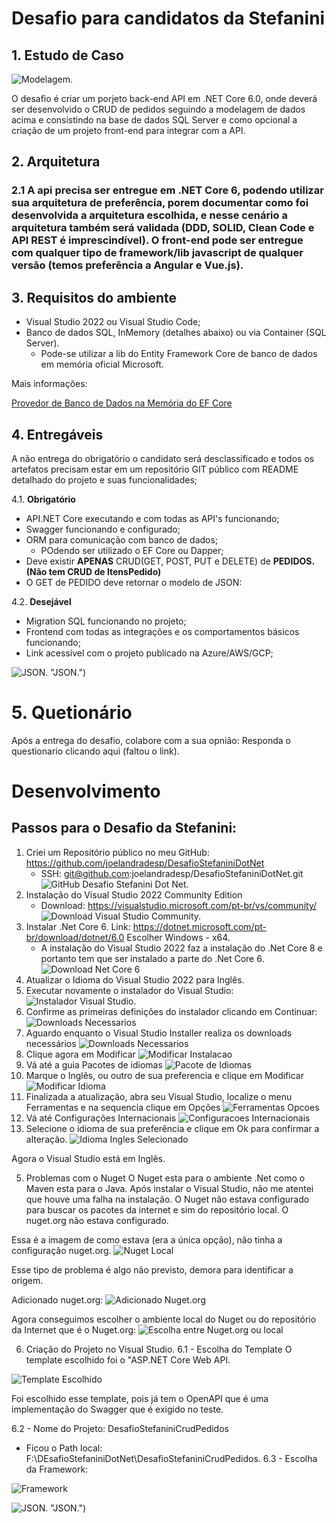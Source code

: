 # Desafio para candidatos da Stefanini

## 1. Estudo de Caso

![Modelagem.](/ImagensREADME/Modelagem.jpg "Modelagem.")

O desafio é criar um porjeto back-end API em .NET Core 6.0, onde deverá ser desenvolvido o CRUD de pedidos seguindo a modelagem de dados acima e consistindo na base de dados SQL Server e como opcional a criação de um projeto front-end para integrar com a API.

## 2. Arquitetura

### 2.1 A api precisa ser entregue em .NET Core 6, podendo utilizar sua arquitetura de preferência, porem documentar como foi desenvolvida a arquitetura escolhida, e nesse cenário a arquitetura também será validada (DDD, SOLID, Clean Code e API REST é imprescindível). O front-end pode ser entregue com qualquer tipo de framework/lib javascript de qualquer versão (temos preferência a Angular e Vue.js).

## 3. Requisitos do ambiente

* Visual Studio 2022 ou Visual Studio Code;
* Banco de dados SQL, InMemory (detalhes abaixo) ou via Container (SQL Server).
    * Pode-se utilizar a lib do Entity Framework Core de banco de dados em memória oficial Microsoft.
    
Mais informações:

[Provedor de Banco de Dados na Memória do EF Core](https://learn.microsoft.com/pt-br/ef/core/providers/in-memory/?tabs=dotnet-core-cli)

## 4. Entregáveis

A não entrega do obrigatório o candidato será desclassificado e todos os artefatos precisam estar em um repositório GIT público com README detalhado do projeto e suas funcionalidades;

4.1. **Obrigatório**

* API.NET Core executando e com todas as API's funcionando;
* Swagger funcionando e configurado;
* ORM para comunicação com banco de dados;
    * POdendo ser utilizado o EF Core ou Dapper;
* Deve existir **APENAS** CRUD(GET, POST, PUT e DELETE) de **PEDIDOS. (Não tem CRUD de ItensPedido)**
* O GET de PEDIDO deve retornar o modelo de JSON:


4.2. **Desejável**

* Migration SQL funcionando no projeto;
* Frontend com todas as integrações e os comportamentos básicos funcionando;
* Link acessível com o projeto publicado na Azure/AWS/GCP;

![JSON.](/ImagensREADME/JSON.jpg) "JSON.")

# 5. Quetionário

Após a entrega do desafio, colabore com a sua opnião: Responda o questionario clicando aqui (faltou o link).


# Desenvolvimento

## Passos para o Desafio da Stefanini:

1. Criei um Repositório público no meu GitHub: https://github.com/joelandradesp/DesafioStefaniniDotNet
	* SSH: git@github.com:joelandradesp/DesafioStefaniniDotNet.git
	![GitHub Desafio Stefanini Dot Net.](/ImagensREADME/GitHubDesafioStefaniniDotNet.png "GitHub Desafio Stefanini Dot Net.")
2. Instalação do Visual Studio 2022 Community Edition
	* Download: https://visualstudio.microsoft.com/pt-br/vs/community/
	![Download Visual Studio Community.](/ImagensREADME/DownloadVisualStudioCommunity.png "Download Visual Studio Community.")
3. Instalar .Net Core 6.
	Link: https://dotnet.microsoft.com/pt-br/download/dotnet/6.0
	Escolher Windows - x64.
	* A instalação do Visual Studio 2022 faz a instalação do .Net Core 8 e portanto tem que ser instalado a parte do .Net Core 6.
	![Download Net Core 6](/ImagensREADME/DownloadNetCore6.png "Download Net Core 6.")
4. Atualizar o Idioma do Visual Studio 2022 para Inglês.
1. Executar novamente o instalador do Visual Studio:
![Instalador Visual Studio.](/ImagensREADME/InstaladorVisualStudio.png "Instalador Visual Studio.")
2. Confirme as primeiras definições do instalador clicando em Continuar:
![Downloads Necessarios](/ImagensREADME/DownloadsNecessarios.png "Downloads Necessarios.")
3. Aguardo enquanto o Visual Studio Installer realiza os downloads necessários
![Downloads Necessarios](/ImagensREADME/DownloadsNecessarios.png "Downloads Necessarios.")
4. Clique agora em Modificar
![Modificar Instalacao](/ImagensREADME/ModificarInstalacao.png "Modificar Instalacao.")
5. Vá até a guia Pacotes de idiomas
![Pacote de Idiomas](/ImagensREADME/PacotedeIdiomas.png "Pacote de Idiomas.")
6. Marque o Inglês, ou outro de sua preferencia e clique em Modificar
![Modificar Idioma](/ImagensREADME/ModificarIdioma.png "Modificar Idioma.")
7. Finalizada a atualização, abra seu Visual Studio, localize o menu Ferramentas e na sequencia clique em Opções
![Ferramentas Opcoes](/ImagensREADME/FerramentasOpcoes.png "Ferramentas Opcoes.")
8. Vá até Configurações Internacionais
![Configuracoes Internacionais](/ImagensREADME/ConfiguracoesInternacionais.png "Configuracoes Internacionais.")
9. Selecione o idioma de sua preferência e clique em Ok para confirmar a alteração.
![Idioma Ingles Selecionado](/ImagensREADME/IdiomaInglesSelecionado.png "Idioma Ingles Selecionado.")

Agora o Visual Studio está em Inglês.
	
5. Problemas com o Nuget
O Nuget esta para o ambiente .Net como o Maven esta para o Java.
Após instalar o Visual Studio, não me atentei que houve uma falha na instalação. O Nuget não estava configurado para buscar os pacotes da internet e sim do repositório local. O nuget.org não estava configurado.

Essa é a imagem de como estava (era a única opção), não tinha a configuração nuget.org.
![Nuget Local](/ImagensREADME/NugetLocal.png "Nuget Local.")

Esse tipo de problema é algo não previsto, demora para identificar a origem.

Adicionado nuget.org:
![Adicionado Nuget.org](/ImagensREADME/adicionadonugetorg.png "Adicionado Nuget.org.")

Agora conseguimos escolher o ambiente local do Nuget ou do repositório da Internet que é o Nuget.org:
![Escolha entre Nuget.org ou local](/ImagensREADME/Nugetorg.png "Escolha entre Nuget.org ou local.")

6. Criação do Projeto no Visual Studio.
6.1 - Escolha do Template
O template escolhido foi o "ASP.NET Core Web API.

![Template Escolhido](/ImagensREADME/templateescolhido.png "Template Escolhido.")

Foi escolhido esse template, pois já tem o OpenAPI que é uma implementação do Swagger que é exigido no teste.

6.2 - Nome do Projeto: DesafioStefaniniCrudPedidos
* Ficou o Path local: F:\DEsafioStefaniniDotNet\DesafioStefaniniCrudPedidos\.
6.3 - Escolha da Framework:

![Framework](/ImagensREADME/Net6.png "Framework.")




![JSON.](/ImagensREADME/JSON.jpg) "JSON.")

